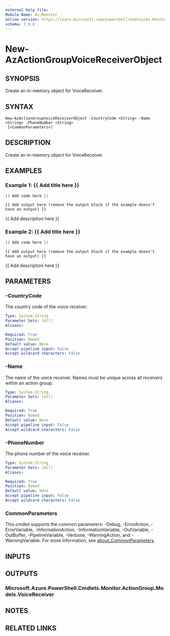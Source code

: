 ```yaml
---
external help file:
Module Name: Az.Monitor
online version: https://learn.microsoft.com/powershell/module/Az.Monitor/new-azactiongroupvoicereceiverobject
schema: 2.0.0
---
```


# New-AzActionGroupVoiceReceiverObject

## SYNOPSIS
Create an in-memory object for VoiceReceiver.

## SYNTAX

```
New-AzActionGroupVoiceReceiverObject -CountryCode <String> -Name <String> -PhoneNumber <String>
 [<CommonParameters>]
```

## DESCRIPTION
Create an in-memory object for VoiceReceiver.

## EXAMPLES

### Example 1: {{ Add title here }}
```powershell
{{ Add code here }}
```

```output
{{ Add output here (remove the output block if the example doesn't have an output) }}
```

{{ Add description here }}

### Example 2: {{ Add title here }}
```powershell
{{ Add code here }}
```

```output
{{ Add output here (remove the output block if the example doesn't have an output) }}
```

{{ Add description here }}

## PARAMETERS

### -CountryCode
The country code of the voice receiver.

```yaml
Type: System.String
Parameter Sets: (All)
Aliases:

Required: True
Position: Named
Default value: None
Accept pipeline input: False
Accept wildcard characters: False
```

### -Name
The name of the voice receiver.
Names must be unique across all receivers within an action group.

```yaml
Type: System.String
Parameter Sets: (All)
Aliases:

Required: True
Position: Named
Default value: None
Accept pipeline input: False
Accept wildcard characters: False
```

### -PhoneNumber
The phone number of the voice receiver.

```yaml
Type: System.String
Parameter Sets: (All)
Aliases:

Required: True
Position: Named
Default value: None
Accept pipeline input: False
Accept wildcard characters: False
```

### CommonParameters
This cmdlet supports the common parameters: -Debug, -ErrorAction, -ErrorVariable, -InformationAction, -InformationVariable, -OutVariable, -OutBuffer, -PipelineVariable, -Verbose, -WarningAction, and -WarningVariable. For more information, see [about_CommonParameters](http://go.microsoft.com/fwlink/?LinkID=113216).

## INPUTS

## OUTPUTS

### Microsoft.Azure.PowerShell.Cmdlets.Monitor.ActionGroup.Models.VoiceReceiver

## NOTES

## RELATED LINKS

